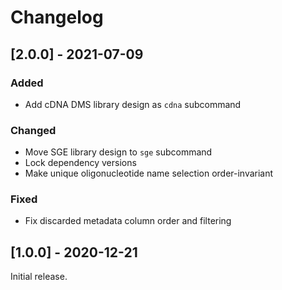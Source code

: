 # Changelog

## [2.0.0] - 2021-07-09

### Added

- Add cDNA DMS library design as `cdna` subcommand

### Changed

- Move SGE library design to `sge` subcommand
- Lock dependency versions
- Make unique oligonucleotide name selection order-invariant

### Fixed

- Fix discarded metadata column order and filtering

## [1.0.0] - 2020-12-21

Initial release.
